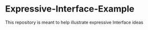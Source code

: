 # Expressive-Interface-Example

This repository is meant to help illustrate expressive Interface ideas